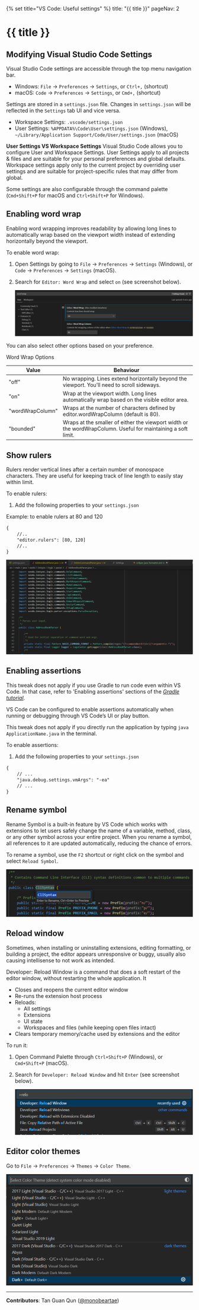 {% set title="VS Code: Useful settings" %}
<frontmatter>
  title: "{{ title }}"
  pageNav: 2
</frontmatter>

<include src="vscode.md#wip-warning" />

# {{ title }}


## Modifying Visual Studio Code Settings

Visual Studio Code settings are accessible through the top menu navigation bar.    
* Windows: `File` → `Preferences` → `Settings`, or `Ctrl+,` (shortcut)    
* macOS: `Code` → `Preferences` → `Settings`, or `Cmd+,` (shortcut)    

Settings are stored in a `settings.json` file. Changes in `settings.json` will be reflected in the `Settings` tab UI and vice versa.    
* Workspace Settings: `.vscode/settings.json`    
* User Settings: `%APPDATA%\Code\User\settings.json` (Windows), `~/Library/Application Support/Code/User/settings.json` (macOS)    

<box type="tip" seamless>

**User Settings VS Workspace Settings**
Visual Studio Code allows you to configure User and Workspace Settings. User Settings apply to all projects & files and are suitable for your personal preferences and global defaults. Workspace settings apply only to the current project by overriding user settings and are suitable for project-specific rules that may differ from global.
</box>

Some settings are also configurable through the command palette (`Cmd+Shift+P` for macOS and `Ctrl+Shift+P` for Windows).


## Enabling word wrap

Enabling word wrapping improves readability by allowing long lines to automatically wrap based on the viewport width instead of extending horizontally beyond the viewport.

To enable word wrap:
1. Open Settings by going to `File` → `Preferences` → `Settings` (Windows), or `Code` → `Preferences` → `Settings` (macOS).
1. Search for `Editor: Word Wrap` and select `on` (see screenshot below).

    ![](images/vscode/settings-word-wrap.png)

You can also select other options based on your preference.

Word Wrap Options

| Value | Behaviour |
| --- | --- |
|"off" | No wrapping. Lines extend horizontally beyond the viewport. You'll need to scroll sideways. |
| "on" | Wrap at the viewport width. Long lines automatically wrap based on the visible editor area. |
| "wordWrapColumn" | Wraps at the number of characters defined by editor.wordWrapColumn (default is 80). |
|"bounded" | Wraps at the smaller of either the viewport width or the wordWrapColumn. Useful for maintaining a soft limit. |



## Show rulers

Rulers render vertical lines after a certain number of monospace characters. They are useful for keeping track of line length to easily stay within limit.

To enable rulers:
1. Add the following properties to your `settings.json`

Example: to enable rulers at 80 and 120
```
{
    //..
    "editor.rulers": [80, 120]
    //..
}
```

![](images/vscode/rulers-80-120-example.png)


## Enabling assertions

<box type="warning" seamless>

This tweak does not apply if you use Gradle to run code even within VS Code. In that case, refer to 'Enabling assertions' sections of the [_Gradle tutorial_](gradle.html#enabling-assertions).
</box>

VS Code can be configured to enable assertions automatically when running or debugging through VS Code’s UI or play button.

<box type="warning" seamless>

This tweak does not apply if you directly run the application by typing `java ApplicationName.java` in the terminal.
</box>

To enable assertions:
1. Add the following properties to your `settings.json`
```
{
    // ...
    "java.debug.settings.vmArgs": "-ea"
    // ...
}
```
## Rename symbol

Rename Symbol is a built-in feature by VS Code which works with extensions to let users safely change the name of a variable, method, class, or any other symbol across your entire project. When you rename a symbol, all references to it are updated automatically, reducing the chance of errors.

To rename a symbol, use the `F2` shortcut or right click on the symbol and select `Reload Symbol`.

![](images/vscode/rename-symbol.png)

## Reload window

Sometimes, when installing or uninstalling extensions, editing formatting, or building a project, the editor appears unresponsive or buggy, usually also causing intellisense to not work as intended.

Developer: Reload Window is a command that does a soft restart of the editor window, without restarting the whole application. It
* Closes and reopens the current editor window
* Re-runs the extension host process
* Reloads:
    * All settings
    * Extensions
    * UI state
    * Workspaces and files (while keeping open files intact)
* Clears temporary memory/cache used by extensions and the editor

To run it:
1. Open Command Palette through `Ctrl+Shift+P` (Windows), or `Cmd+Shift+P` (macOS).
1. Search for `Developer: Reload Window` and hit `Enter` (see screenshot below).

    ![](images/vscode/reload-window.png)

## Editor color themes

Go to `File` → `Preferences` → `Themes` → `Color Theme`.

![](images/vscode/color-themes.png)

---

**Contributors**: Tan Guan Qun ([@monobeartae](https://github.com/monobeartae))
